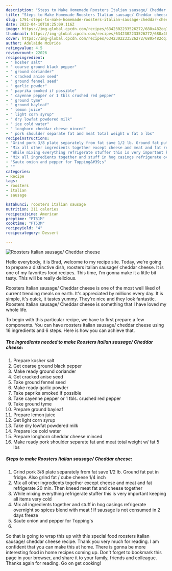 ```yaml
---
description: "Steps to Make Homemade Roosters Italian sausage/ Cheddar cheese"
title: "Steps to Make Homemade Roosters Italian sausage/ Cheddar cheese"
slug: 1791-steps-to-make-homemade-roosters-italian-sausage-cheddar-cheese
date: 2022-04-10T18:25:09.116Z
image: https://img-global.cpcdn.com/recipes/6342302233526272/680x482cq70/roosters-italian-sausage-cheddar-cheese-recipe-main-photo.jpg
thumbnail: https://img-global.cpcdn.com/recipes/6342302233526272/680x482cq70/roosters-italian-sausage-cheddar-cheese-recipe-main-photo.jpg
cover: https://img-global.cpcdn.com/recipes/6342302233526272/680x482cq70/roosters-italian-sausage-cheddar-cheese-recipe-main-photo.jpg
author: Adelaide McBride
ratingvalue: 4.5
reviewcount: 22026
recipeingredient:
- " kosher salt"
- " coarse ground black pepper"
- " ground coriander"
- " cracked anise seed"
- " ground fennel seed"
- " garlic powder"
- " paprika smoked if possible"
- " cayenne pepper or 1 tbls crushed red pepper"
- " ground tyme"
- " ground bayleaf"
- " lemon juice"
- " light corn syrup"
- " dry lowfat powdered milk"
- " ice cold water"
- " longhorn cheddar cheese minced"
- " pork shoulder separate fat and meat total weight w fat 5 lbs"
recipeinstructions:
- "Grind pork 3/8 plate separately from fat save 1/2 lb. Ground fat put in fridge. Also grind fat / cube cheese 1/4 inch"
- "Mix all other ingredients together except cheese and meat and fat refrigerate 20 min. Then kneed meat fat and cheese together"
- "While mixing everything refrigerate stuffer this is very important keeping all items very cold"
- "Mix all ingredients together and stuff in hog casings refrigerate overnight so spices blend with meat ! If sausage is not consumed in 2 days freeze"
- "Saute onion and pepper for Topping&#39;s"
- ""
categories:
- Recipe
tags:
- roosters
- italian
- sausage

katakunci: roosters italian sausage 
nutrition: 211 calories
recipecuisine: American
preptime: "PT31M"
cooktime: "PT53M"
recipeyield: "4"
recipecategory: Dessert

---
```



![Roosters Italian sausage/ Cheddar cheese](https://img-global.cpcdn.com/recipes/6342302233526272/680x482cq70/roosters-italian-sausage-cheddar-cheese-recipe-main-photo.jpg)

Hello everybody, it is Brad, welcome to my recipe site. Today, we're going to prepare a distinctive dish, roosters italian sausage/ cheddar cheese. It is one of my favorites food recipes. This time, I'm gonna make it a little bit tasty. This will be really delicious.



Roosters Italian sausage/ Cheddar cheese is one of the most well liked of current trending meals on earth. It's appreciated by millions every day. It is simple, it's quick, it tastes yummy. They're nice and they look fantastic. Roosters Italian sausage/ Cheddar cheese is something that I have loved my whole life.


To begin with this particular recipe, we have to first prepare a few components. You can have roosters italian sausage/ cheddar cheese using 16 ingredients and 6 steps. Here is how you can achieve that.

<!--inarticleads1-->

##### The ingredients needed to make Roosters Italian sausage/ Cheddar cheese:

1. Prepare  kosher salt
1. Get  coarse ground black pepper
1. Make ready  ground coriander
1. Get  cracked anise seed
1. Take  ground fennel seed
1. Make ready  garlic powder
1. Take  paprika smoked if possible
1. Take  cayenne pepper or 1 tbls. crushed red pepper
1. Take  ground tyme
1. Prepare  ground bayleaf
1. Prepare  lemon juice
1. Get  light corn syrup
1. Take  dry lowfat powdered milk
1. Prepare  ice cold water
1. Prepare  longhorn cheddar cheese minced
1. Make ready  pork shoulder separate fat and meat total weight w/ fat 5 lbs




<!--inarticleads2-->

##### Steps to make Roosters Italian sausage/ Cheddar cheese:

1. Grind pork 3/8 plate separately from fat save 1/2 lb. Ground fat put in fridge. Also grind fat / cube cheese 1/4 inch
1. Mix all other ingredients together except cheese and meat and fat refrigerate 20 min. Then kneed meat fat and cheese together
1. While mixing everything refrigerate stuffer this is very important keeping all items very cold
1. Mix all ingredients together and stuff in hog casings refrigerate overnight so spices blend with meat ! If sausage is not consumed in 2 days freeze
1. Saute onion and pepper for Topping&#39;s
1. 




So that is going to wrap this up with this special food roosters italian sausage/ cheddar cheese recipe. Thank you very much for reading. I am confident that you can make this at home. There is gonna be more interesting food in home recipes coming up. Don't forget to bookmark this page in your browser, and share it to your family, friends and colleague. Thanks again for reading. Go on get cooking!
